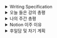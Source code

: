 <details>
<summary>Writing Specification</summary>
<div markdown="1">

>Date : 22.01.21
>
>강좌 분류 : boostcamp AI Tech - Python
>
>>강좌 번호 : 7-1
>>
>>제목 : pandas 1
>
>>강좌 번호 : 7-2
>>
>>제목 : pandas 1

</div>
</details>

<details>
<summary>오늘 들은 강의 총평</summary>
<div markdown="1">

pandas... 화요일에 정리할거고

이 RNN 역전파 정리, 쉬운 듯하면서 코딩으로 구현하려니 난해하기도 함.

거기에 알고 있는 이론으로 이 구조에 대한 이해를 증강하려고 하니

맞나 싶은 것이 자꾸 맴돈다.

정리할 것은 정리해두고, 

</div>
</details>

<details>
<summary>나의 주간 총평</summary>
<div markdown="1">

1. 잘했던 것, 좋았던 것, 계속할 것

> 1. Github에 공부한 것을 정리 
> 
> 매일 공부하면서 느낀 것들을 포괄적으로 기록 
>
>> 조원들과 공유, 상호 피드백을 통한 보완 
>
> 2. 계획을 세워 공부하고 조원들과 상호 피드백 
>
>> 미진한 부분이나 오류를 개선할 수 있음. (적극 권장) 
>
> 3. Github에 자꾸 Commit하니 잔디가 쑥쑥 자람(?).

2. 잘못했던 것, 아쉬운 것, 부족한 것과 그 개선 방향
   
> 1. 무리한 계획을 세운 건지, 게을렀던 것인지 모르지만
> 
> 어쨌든 세운 계획을 완수 실패하는 경우가 발생하였음.(막판엔 과제에 급급) 
> 
>> 실현 가능한 계획을 세우고 철저히 엄수 
>>
>> 공부량을 늘린다?? -> 주말을 활용한다. 
>>
>> 어쨌든, 전반적으로 적었던 것들이 상호 유기적인 관계에 놓여 있어서 tradeoff를 잘 고려해서 이를 처리해보고자 함.
>>
>> 굉장한 피드백이 필요할 것으로 예상 중.
>
> 2. 확률론/통계학/베이즈 통계학/RNN에서 만족스럽지 못한 공부를 함. 
>
>> 주말에 미진한 부분을 복습할 계획 
>
> 3. 자꾸 식사를 점심을 거르고 저녁을 늦게 먹음. 
> 
>> 시작 2주 만에 건강이 망가지기 전에 스케줄 조율 

3. 도전할 것, 시도할 것
   
> 도전할 것 : Github 외 블로그를 개설, 공부한 것을 정리.
> 
>> 수식 편집도 가능한 마크다운을 지원하는 아주 짱짱한 홈페이지로의 이주 
>>
>> Notion 사용을 결정, 시도해보기로 하였음.
>
> 시도할 것 : 팀원과의 보다 더 능동적이고 적극적인 피드백
> 
>> 팀원이 쓴 글을 더 자세히 정성 담아 읽고, 객관적으로 더 생각해서 피드백해주기
>>
>> **"내 글보다 많이 말하려고 노력할 예정이라 이건 나에게도 매우 큰 도전이 될 듯 하다."**

1. 키워드, 알게된 것, 느낀 점

> 키워드
>
>> Vector와 Vector Space 
>>
>> Conditional Probability 
>>
>> Convolution vs Correlation 
>>
>> CNN 

> 알게된 것 : 부스트캠프가 얼마나 힘든지
> 
>> 인간적으로 밥도 못 먹고 하게될 줄은 몰랐음.

> 느낀 점 : 내가 까먹고 산 것이 너무 많다.
> 
>> 그간 한 것을 충분히 복습한다면 대답이 불확실하지도 않고, 많은 것을 고려한 답을 말하며, 그 때서야 나를 믿을 수 있다.
>>
>> 내가 한 것을 뛰어 넘기 위해, 그간 나의 학습 자료를 가져와 다시 볼 계획임.
>>
>> 다만, 4년 ~ 6년치 학습 자료는 방대함의 끝을 넘어 섰음.
>>
>> 굉장한 소요가 걸릴 일임은 분명함. 캠프에 차질 없게 계획을 세울 예정인데, 지금은 노 아이디어인 건 팩트.

5. 의견 공유 후 느낀 점

> 일단 대부분의 인원이 굉장히 의견 교환, 피드백 과정에 대한 강화가 필요하다고 느끼는 것 같다.
> 
> 특히 매일 적는 기록에 대한 피드백은 확인 시간이 매우 적게 주어지고,
> 
> 공격적인 피드백이 없다보니 효율이 저하되는 징조가 있음.
> 
>> (공격적인 피드백 : 굳이 비평하란 의미가 아니라 적극적인 피드백을 지칭하는 것임.)
>
> 일시적인 효율 저하를 해결하기 위해 피어세션 때 의견을 주고 받자는 것은 매우 환영할만한 일.
> 
> 내가 글로 떠들기만한 기록들을 이해할 수 있도록 말할 능력이 생기면,
> 
> **그 건 당연히 "나"의 지식이고 나아가 "우리"의 지식이 되려면 그 말하는 걸 "잘" 하면 됨.**
> 
> 공개적 코드 리뷰에 대한 의견도 전반적으로 긍정적이었음.
> 
> 학습 계획에 대한 내용은 다음부턴 "내용을 살피면서" 설정하기로 정하였음.
> 
> 그래도 첫 날보다는 많이 친해지고 의견을 개진하는데 거리낌이 없어지고 있는 것이 관측되니 다행이라고 생각함.


</div>
</details>

<details>
<summary> Notion 이주 이유 </summary>
<div markdown="1">

Github에 잔디 심는 건 진심으로 너~무~너~무~너~무~ 좋은데, 수식 편집과 이미지 입력에서 지옥을 맛보고 있음.

쥬피터 노트북으로 작성해보는 것도 방법이긴 할텐데.. 코드 리뷰가 빨라지는 건 핵심이나,

문제는 쥬피터 특유의 디버깅 과정에 애먹는 나로는 선뜻 잡기가 쉽지 않음.

어디가 꼬였는지 알려면 오류 발생 지점 이전의 코드부터 정독하는 나에겐

> 이후의 코드가 이전의 코드가 영향을 줄 수 있는 것은, 너무 상상하기 싫음.
> 
> Matlab도 그거 때문에 애먹었음.(Matlab은 특유의 강력한 Workspace 때문에 애를 먹음.)

Notion의 첫 인상은 굉장히 업무관리지향적이라는 느낌을 받음.

CV 8조의 Notion 활용은 정말 역대급이었음.

거의 인력 관리 시스템을 구현한 듯한 모습은 ~~인간이 시스템에 졌구나~~를 연상시킬만큼 환상적인 워크플로우 도구였음.

일단 Notion을 써보고 익숙해지면 Notion에다가 이것 저것하고 Github 레포지토리는 기존의 기능에다가 다른 것을 추가해 작성할 예정

단 Github는 Diary 수정을 위한 도구나, 배포를 위한 도구로 사용할 계획은 아니게 만들어서,

> Notion에서 쓰는 포스팅 기능과 플랜 기능을 최대한 살리고,
>
> Github는 원문을 남기면서 필요한 코드를 저장하는 용도로 바꾸는 것으로 정리 중

~~근데 막상 쓰고 있으니, SNS 인지, 계획 툴인지, 채팅 프로그램인지 알 수가 없음.~~

~~제일 중요한 블로그를 못 찾고 있음. 어디 연동시키는 건가?....~~

~~굉장히 긴 주말이 될 듯 함.~~

아 구글 개..ㅅ... Notion을 검색했는데 제일 위에 Swit 광고를 띄워버리면 Notion의 본사 이름이 Swit인줄 알죠?

그래 안 읽은 내탓이라면 내탓인데..

어쩐지 Notion 이야기가 단 하나도 없더라.

UI보고 바꿨다 이 구글아, 난 파이토치만 쓸거다!!!!!!!!!!!!!!!!!!!!!!!!!!!!!!!!!!!!!!!

</div>
</details>



<details>
<summary>후일담 및 차기 계획</summary>
<div markdown="1">

pandas.. 오늘 RNN 역전파 공부하면서 라디오처럼 듣다가 PTSD 올 뻔했다.

"LG CNS" 라는 회사에 지원한 적이 있는데,

(내가) 멍청하게, (문제는) 순수하게 pandas, scikit_learn을 묻는 코딩테스트에서 떨어졌다.

~~(???: 파이썬 또는 R 코테라며!!!! Documentation 읽다가 망했잖아!!!!!!!!!!!!!!!!)~~

..... 근데 저 위 두 라이브러리는 진짜 연구하면서 써본 적이 없었다...

"지금은" RNN/확률/통계/베이즈 이 네 얼간이들이 내 머리를 썩이느라 봐주지만, 다음 주 화요일 안으로 끝낼 거다. 반드시...

차기 계획

1. Notion Activation
   
2. 미진했던 정리 주말 중 끝내기

</div>
</details>




